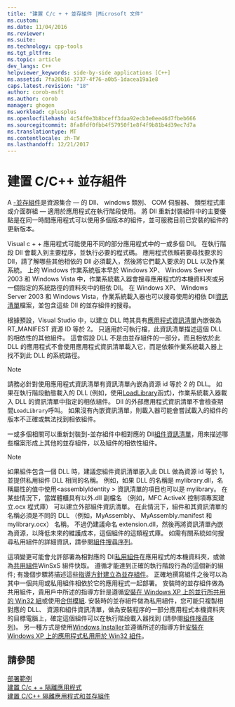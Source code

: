 ```yaml
---
title: "建置 C/c + + 並存組件 |Microsoft 文件"
ms.custom: 
ms.date: 11/04/2016
ms.reviewer: 
ms.suite: 
ms.technology: cpp-tools
ms.tgt_pltfrm: 
ms.topic: article
dev_langs: C++
helpviewer_keywords: side-by-side applications [C++]
ms.assetid: 7fa20b16-3737-4f76-a0b5-1dacea19a1e8
caps.latest.revision: "18"
author: corob-msft
ms.author: corob
manager: ghogen
ms.workload: cplusplus
ms.openlocfilehash: 4c54f0e3b8bceff3daa92ecb3e0ee46d7fbeb666
ms.sourcegitcommit: 8fa8fdf0fbb4f57950f1e8f4f9b81b4d39ec7d7a
ms.translationtype: MT
ms.contentlocale: zh-TW
ms.lasthandoff: 12/21/2017
---
```

# <a name="building-cc-side-by-side-assemblies"></a>建置 C/C++ 並存組件
A [-並存組件](http://msdn.microsoft.com/library/windows/desktop/ff951640)是資源集合 — 的 Dll、 windows 類別、 COM 伺服器、 類型程式庫或介面群組 — 適用於應用程式在執行階段使用。 將 Dll 重新封裝組件中的主要優點是在同一時間應用程式可以使用多個版本的組件，並可服務目前已安裝的組件的更新版本。  
  
 Visual c + + 應用程式可能使用不同的部分應用程式中的一或多個 Dll。 在執行階段 Dll 會載入到主要程序，並執行必要的程式碼。 應用程式依賴若要尋找要求的 Dll，請了解哪些其他相依的 Dll 必須載入，然後將它們載入要求的 DLL 以及作業系統。 上的 Windows 作業系統版本早於 Windows XP、 Windows Server 2003 和 Windows Vista 中，作業系統載入器會搜尋應用程式的本機資料夾或另一個指定的系統路徑的資料夾中的相依 Dll。 在 Windows XP、 Windows Server 2003 和 Windows Vista，作業系統載入器也可以搜尋使用的相依 Dll[資訊清單](http://msdn.microsoft.com/library/windows/desktop/aa375365)檔案，並包含這些 Dll 的並存組件的搜尋。  
  
 根據預設，Visual Studio 中，以建立 DLL 時其具有[應用程式資訊清單](http://msdn.microsoft.com/library/windows/desktop/aa374191)內嵌做為 RT_MANIFEST 資源 ID 等於 2。 只適用於可執行檔，此資訊清單描述這個 DLL 的相依性的其他組件。 這會假設 DLL 不是由並存組件的一部分，而且相依於此 DLL 的應用程式不會使用應用程式資訊清單載入它，而是依賴作業系統載入器上找不到此 DLL 的系統路徑。  
  
> [!NOTE]
>  請務必針對使用應用程式資訊清單有資訊清單內嵌為資源 id 等於 2 的 DLL。 如果在執行階段動態載入的 DLL (例如，使用[LoadLibrary](http://msdn.microsoft.com/library/windows/desktop/ms684175)函式)，作業系統載入器載入 DLL 的資訊清單中指定的相依組件。 Dll 的外部應用程式資訊清單不會檢查期間`LoadLibrary`呼叫。 如果沒有內嵌資訊清單，則載入器可能會嘗試載入的組件的版本不正確或無法找到相依組件。  
  
 一或多個相關可以重新封裝到-並存組件中相對應的 Dll[組件資訊清單](http://msdn.microsoft.com/library/windows/desktop/aa374219)，用來描述哪些檔案形成上其他的並存組件，以及組件的相依性組件。  
  
> [!NOTE]
>  如果組件包含一個 DLL 時，建議您組件資訊清單嵌入此 DLL 做為資源 id 等於 1，並提供私用組件 DLL 相同的名稱。 例如，如果 DLL 的名稱是 mylibrary.dll，名稱屬性的值中使用\<assemblyIdentity > 資訊清單的項目也可以是 mylibrary。 在某些情況下，當媒體櫃具有以外.dll 副檔名 （例如，MFC ActiveX 控制項專案建立.ocx 程式庫） 可以建立外部組件資訊清單。 在此情況下，組件和其資訊清單的名稱必須是不同的 DLL （例如，MyAssembly、 MyAssembly.manifest 和 mylibrary.ocx） 名稱。 不過仍建議命名 extension.dll，然後再將資訊清單內嵌為資源，以降低未來的維護成本，這個組件的這類程式庫。 如需有關系統如何搜尋私用組件的詳細資訊，請參閱[組件搜尋序列](http://msdn.microsoft.com/library/windows/desktop/aa374224)。  
  
 這項變更可能會允許部署為相對應的 Dll[私用組件](http://msdn.microsoft.com/library/windows/desktop/aa370850)在應用程式的本機資料夾，或做為[共用組件](http://msdn.microsoft.com/library/windows/desktop/aa371839)WinSxS 組件快取。 遵循才能達到正確的執行階段行為的這個新的組件; 有幾個步驟將描述這些[指導方針建立為並存組件](http://msdn.microsoft.com/library/windows/desktop/aa375155)。 正確地撰寫組件之後可以為其中一個共用或私用組件相依於它的應用程式一起部署。 安裝時的並存組件做為共用組件，貴用戶中所述的指導方針是遵循[安裝在 Windows XP 上的並行所共用的 Win32 組](http://msdn.microsoft.com/library/windows/desktop/aa369532)或使用[合併模組](http://msdn.microsoft.com/library/windows/desktop/aa369820). 安裝時的並存組件做為私用組件，您可能只複製相對應的 DLL、 資源和組件資訊清單，做為安裝程序的一部分應用程式本機資料夾的目標電腦上，確定這個組件可以在執行階段載入器找到 (請參閱[組件搜尋序列](http://msdn.microsoft.com/library/windows/desktop/aa374224))。 另一種方式是使用[Windows Installer](http://msdn.microsoft.com/library/windows/desktop/cc185688)並遵循所述的指導方針[安裝在 Windows XP 上的應用程式私用用於 Win32 組件](http://msdn.microsoft.com/library/windows/desktop/aa369534)。  
  
## <a name="see-also"></a>請參閱  
 [部署範例](../ide/deployment-examples.md)   
 [建置 C/c + + 隔離應用程式](../build/building-c-cpp-isolated-applications.md)   
 [建置 C/C++ 隔離應用程式和並存組件](../build/building-c-cpp-isolated-applications-and-side-by-side-assemblies.md)